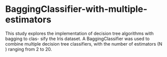 # BaggingClassifier-with-multiple-estimators
This study explores the implementation of decision tree algorithms with bagging to clas- sify the Iris dataset. A BaggingClassifier was used to combine multiple decision tree classifiers, with the number of estimators (N ) ranging from 2 to 20.
